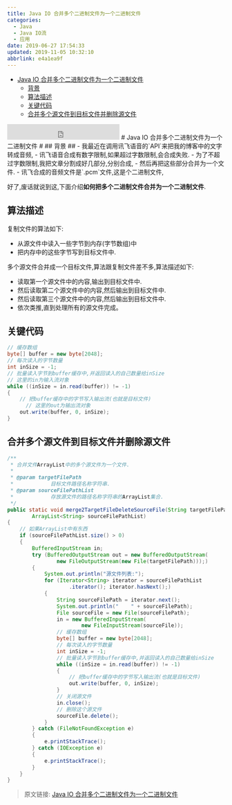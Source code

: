 ```yaml
---
title: Java IO 合并多个二进制文件为一个二进制文件
categories: 
  - Java
  - Java IO流
  - 应用
date: 2019-06-27 17:54:33
updated: 2019-11-05 10:32:10
abbrlink: e4a1ea9f
---
```

- [Java IO 合并多个二进制文件为一个二进制文件](/blog/e4a1ea9f/#Java-IO-合并多个二进制文件为一个二进制文件)
    - [背景](/blog/e4a1ea9f/#背景)
    - [算法描述](/blog/e4a1ea9f/#算法描述)
    - [关键代码](/blog/e4a1ea9f/#关键代码)
    - [合并多个源文件到目标文件并删除源文件](/blog/e4a1ea9f/#合并多个源文件到目标文件并删除源文件)

<!--more-->
<script src="https://cdn.bootcss.com/jquery/3.4.0/jquery.slim.min.js"></script>
<script>$(document).ready(function () {$(".post-body > ul:nth-child(1)").hide();});</script>

<!--end-->
<iframe height="36" width="260" src="https://www.ximalaya.com/thirdparty/player/sound/player.html?id=193870569&type=red" frameborder=0 allowfullscreen></iframe>
# Java IO 合并多个二进制文件为一个二进制文件 #
## 背景 ##
- 我最近在调用讯飞语音的`API`来把我的博客中的文字转成音频,
- 讯飞语音合成有数字限制,如果超过字数限制,会合成失败.
- 为了不超过字数限制,我把文章分割成好几部分,分别合成,
- 然后再把这些部分合并为一个文件.
- 讯飞合成的音频文件是`.pcm`文件,这是个二进制文件,

好了,废话就说到这,下面介绍**如何把多个二进制文件合并为一个二进制文件**.
## 算法描述 ##
复制文件的算法如下:
- 从源文件中读入一些字节到内存(字节数组)中
- 把内存中的这些字节写到目标文件中.

多个源文件合并成一个目标文件,算法跟复制文件差不多,算法描述如下:
- 读取第一个源文件中的内容,输出到目标文件中.
- 然后读取第二个源文件中的内容,然后输出到目标文件中.
- 然后读取第三个源文件中的内容,然后输出到目标文件中.
- 依次类推,直到处理所有的源文件完成。

## 关键代码 ##
```java
// 缓存数组
byte[] buffer = new byte[2048];
// 每次读入的字节数量
int inSize = -1;
// 批量读入字节到buffer缓存中,并返回读入的自己数量给inSize
// 这里的in为输入流对象
while ((inSize = in.read(buffer)) != -1)
{
	// 把buffer缓存中的字节写入输出流(也就是目标文件)
      // 这里的out为输出流对象  
	out.write(buffer, 0, inSize);
}
```
## 合并多个源文件到目标文件并删除源文件 ##
```java
/**
 * 合并文件ArrayList中的多个源文件为一个文件.
 * 
 * @param targetFilePath
 *            目标文件路径名称字符串.
 * @param sourceFilePathList
 *            存放源文件的路径名称字符串的ArrayList集合.
 */
public static void merge2TargetFileDeleteSourceFile(String targetFilePath,
		ArrayList<String> sourceFilePathList)
{
	// 如果ArrayList中有东西
	if (sourceFilePathList.size() > 0)
	{
		BufferedInputStream in;
		try (BufferedOutputStream out = new BufferedOutputStream(
				new FileOutputStream(new File(targetFilePath)));)
		{
			System.out.println("源文件列表:");
			for (Iterator<String> iterator = sourceFilePathList
					.iterator(); iterator.hasNext();)
			{
				String sourceFilePath = iterator.next();
				System.out.println("    " + sourceFilePath);
				File sourceFile = new File(sourceFilePath);
				in = new BufferedInputStream(
						new FileInputStream(sourceFile));
				// 缓存数组
				byte[] buffer = new byte[2048];
				// 每次读入的字节数量
				int inSize = -1;
				// 批量读入字节到buffer缓存中,并返回读入的自己数量给inSize
				while ((inSize = in.read(buffer)) != -1)
				{
					// 把buffer缓存中的字节写入输出流(也就是目标文件)
					out.write(buffer, 0, inSize);
				}
				// 关闭源文件
				in.close();
				// 删除这个源文件
				sourceFile.delete();
			}
		} catch (FileNotFoundException e)
		{
			e.printStackTrace();
		} catch (IOException e)
		{
			e.printStackTrace();
		}
	}
}
```
>原文链接: [Java IO 合并多个二进制文件为一个二进制文件](https://lanlan2017.github.io/blog/e4a1ea9f/)
